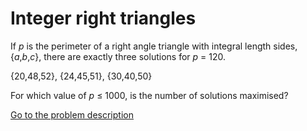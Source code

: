 Integer right triangles
=======================

<p>If <i>p</i> is the perimeter of a right angle triangle with integral length sides, {<i>a</i>,<i>b</i>,<i>c</i>}, there are exactly three solutions for <i>p</i> = 120.</p>
<p style=\'text-align:center;\'>{20,48,52}, {24,45,51}, {30,40,50}</p>
<p>For which value of <i>p</i> &le; 1000, is the number of solutions maximised?</p>



[Go to the problem description](https://projecteuler.net/problem=39)
